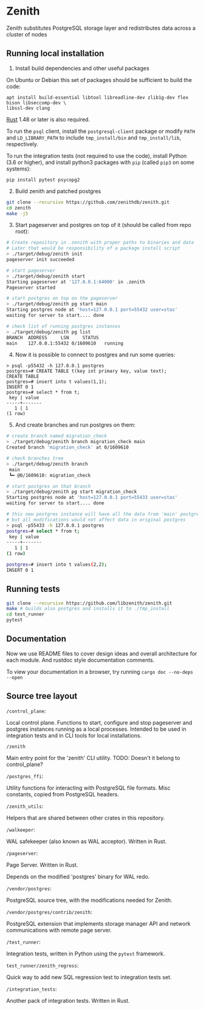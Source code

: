# Zenith

Zenith substitutes PostgreSQL storage layer and redistributes data across a cluster of nodes

## Running local installation

1. Install build dependencies and other useful packages

On Ubuntu or Debian this set of packages should be sufficient to build the code:
```text
apt install build-essential libtool libreadline-dev zlib1g-dev flex bison libseccomp-dev \
libssl-dev clang
```

[Rust] 1.48 or later is also required.

To run the `psql` client, install the `postgresql-client` package or modify `PATH` and `LD_LIBRARY_PATH` to include `tmp_install/bin` and `tmp_install/lib`, respectively.

To run the integration tests (not required to use the code), install
Python (3.6 or higher), and install python3 packages with `pip` (called `pip3` on some systems):
```
pip install pytest psycopg2
```

2. Build zenith and patched postgres
```sh
git clone --recursive https://github.com/zenithdb/zenith.git
cd zenith
make -j5
```

3. Start pageserver and postgres on top of it (should be called from repo root):
```sh
# Create repository in .zenith with proper paths to binaries and data
# Later that would be responsibility of a package install script
> ./target/debug/zenith init
pageserver init succeeded

# start pageserver
> ./target/debug/zenith start
Starting pageserver at '127.0.0.1:64000' in .zenith
Pageserver started

# start postgres on top on the pageserver
> ./target/debug/zenith pg start main
Starting postgres node at 'host=127.0.0.1 port=55432 user=stas'
waiting for server to start.... done

# check list of running postgres instances
> ./target/debug/zenith pg list
BRANCH	ADDRESS		LSN		STATUS
main	127.0.0.1:55432	0/1609610	running
```

4. Now it is possible to connect to postgres and run some queries:
```text
> psql -p55432 -h 127.0.0.1 postgres
postgres=# CREATE TABLE t(key int primary key, value text);
CREATE TABLE
postgres=# insert into t values(1,1);
INSERT 0 1
postgres=# select * from t;
 key | value
-----+-------
   1 | 1
(1 row)
```

5. And create branches and run postgres on them:
```sh
# create branch named migration_check
> ./target/debug/zenith branch migration_check main
Created branch 'migration_check' at 0/1609610

# check branches tree
> ./target/debug/zenith branch
 main
 ┗━ @0/1609610: migration_check

# start postgres on that branch
> ./target/debug/zenith pg start migration_check
Starting postgres node at 'host=127.0.0.1 port=55433 user=stas'
waiting for server to start.... done

# this new postgres instance will have all the data from 'main' postgres,
# but all modifications would not affect data in original postgres
> psql -p55433 -h 127.0.0.1 postgres
postgres=# select * from t;
 key | value
-----+-------
   1 | 1
(1 row)

postgres=# insert into t values(2,2);
INSERT 0 1
```

## Running tests

```sh
git clone --recursive https://github.com/libzenith/zenith.git
make # builds also postgres and installs it to ./tmp_install
cd test_runner
pytest
```

## Documentation

Now we use README files to cover design ideas and overall architecture for each module.
And rustdoc style documentation comments.

To view your documentation in a browser, try running `cargo doc --no-deps --open`

## Source tree layout

`/control_plane`:

Local control plane.
Functions to start, configure and stop pageserver and postgres instances running as a local processes.
Intended to be used in integration tests and in CLI tools for local installations.

`/zenith`

Main entry point for the 'zenith' CLI utility.
TODO: Doesn't it belong to control_plane?

`/postgres_ffi`:

Utility functions for interacting with PostgreSQL file formats.
Misc constants, copied from PostgreSQL headers.

`/zenith_utils`:

Helpers that are shared between other crates in this repository.

`/walkeeper`:

WAL safekeeper (also known as WAL acceptor). Written in Rust.

`/pageserver`:

Page Server. Written in Rust.

Depends on the modified 'postgres' binary for WAL redo.

`/vendor/postgres`:

PostgreSQL source tree, with the modifications needed for Zenith.

`/vendor/postgres/contrib/zenith`:

PostgreSQL extension that implements storage manager API and network communications with remote page server.

`/test_runner`:

Integration tests, written in Python using the `pytest` framework.

`test_runner/zenith_regress`:

Quick way to add new SQL regression test to integration tests set.

`/integration_tests`:

Another pack of integration tests. Written in Rust.

[Rust]: https://www.rust-lang.org/learn/get-started
